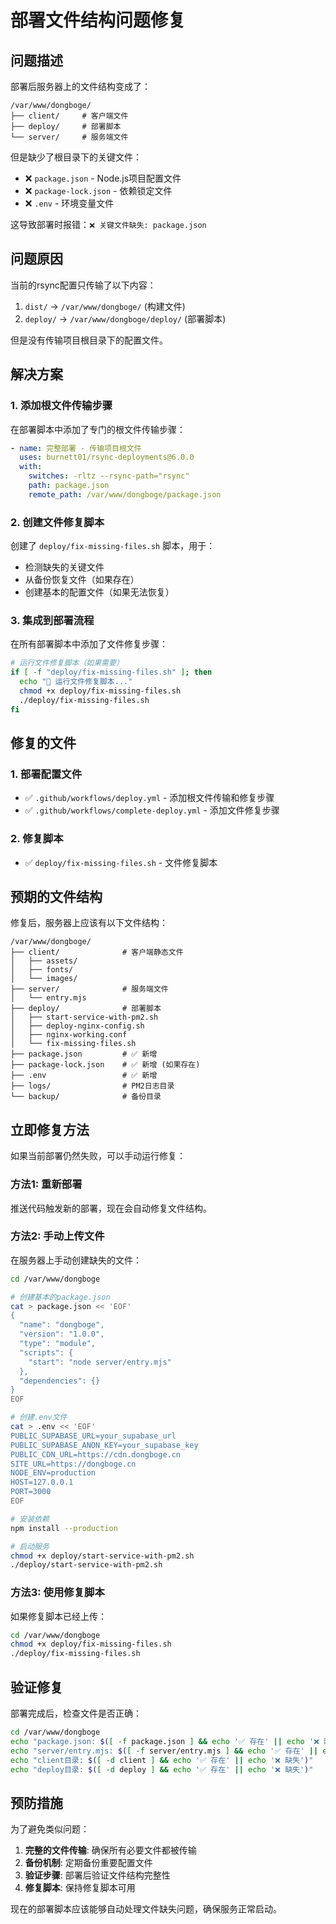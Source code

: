 # 部署文件结构问题修复

## 问题描述

部署后服务器上的文件结构变成了：

```
/var/www/dongboge/
├── client/     # 客户端文件
├── deploy/     # 部署脚本
└── server/     # 服务端文件
```

但是缺少了根目录下的关键文件：

- ❌ `package.json` - Node.js项目配置文件
- ❌ `package-lock.json` - 依赖锁定文件
- ❌ `.env` - 环境变量文件

这导致部署时报错：`❌ 关键文件缺失: package.json`

## 问题原因

当前的rsync配置只传输了以下内容：

1. `dist/` → `/var/www/dongboge/` (构建文件)
2. `deploy/` → `/var/www/dongboge/deploy/` (部署脚本)

但是没有传输项目根目录下的配置文件。

## 解决方案

### 1. 添加根文件传输步骤

在部署脚本中添加了专门的根文件传输步骤：

```yaml
- name: 完整部署 - 传输项目根文件
  uses: burnett01/rsync-deployments@6.0.0
  with:
    switches: -rltz --rsync-path="rsync"
    path: package.json
    remote_path: /var/www/dongboge/package.json
```

### 2. 创建文件修复脚本

创建了 `deploy/fix-missing-files.sh` 脚本，用于：

- 检测缺失的关键文件
- 从备份恢复文件（如果存在）
- 创建基本的配置文件（如果无法恢复）

### 3. 集成到部署流程

在所有部署脚本中添加了文件修复步骤：

```bash
# 运行文件修复脚本（如果需要）
if [ -f "deploy/fix-missing-files.sh" ]; then
  echo "🔧 运行文件修复脚本..."
  chmod +x deploy/fix-missing-files.sh
  ./deploy/fix-missing-files.sh
fi
```

## 修复的文件

### 1. 部署配置文件

- ✅ `.github/workflows/deploy.yml` - 添加根文件传输和修复步骤
- ✅ `.github/workflows/complete-deploy.yml` - 添加文件修复步骤

### 2. 修复脚本

- ✅ `deploy/fix-missing-files.sh` - 文件修复脚本

## 预期的文件结构

修复后，服务器上应该有以下文件结构：

```
/var/www/dongboge/
├── client/              # 客户端静态文件
│   ├── assets/
│   ├── fonts/
│   └── images/
├── server/              # 服务端文件
│   └── entry.mjs
├── deploy/              # 部署脚本
│   ├── start-service-with-pm2.sh
│   ├── deploy-nginx-config.sh
│   ├── nginx-working.conf
│   └── fix-missing-files.sh
├── package.json         # ✅ 新增
├── package-lock.json    # ✅ 新增 (如果存在)
├── .env                 # ✅ 新增
├── logs/                # PM2日志目录
└── backup/              # 备份目录
```

## 立即修复方法

如果当前部署仍然失败，可以手动运行修复：

### 方法1: 重新部署

推送代码触发新的部署，现在会自动修复文件结构。

### 方法2: 手动上传文件

在服务器上手动创建缺失的文件：

```bash
cd /var/www/dongboge

# 创建基本的package.json
cat > package.json << 'EOF'
{
  "name": "dongboge",
  "version": "1.0.0",
  "type": "module",
  "scripts": {
    "start": "node server/entry.mjs"
  },
  "dependencies": {}
}
EOF

# 创建.env文件
cat > .env << 'EOF'
PUBLIC_SUPABASE_URL=your_supabase_url
PUBLIC_SUPABASE_ANON_KEY=your_supabase_key
PUBLIC_CDN_URL=https://cdn.dongboge.cn
SITE_URL=https://dongboge.cn
NODE_ENV=production
HOST=127.0.0.1
PORT=3000
EOF

# 安装依赖
npm install --production

# 启动服务
chmod +x deploy/start-service-with-pm2.sh
./deploy/start-service-with-pm2.sh
```

### 方法3: 使用修复脚本

如果修复脚本已经上传：

```bash
cd /var/www/dongboge
chmod +x deploy/fix-missing-files.sh
./deploy/fix-missing-files.sh
```

## 验证修复

部署完成后，检查文件是否正确：

```bash
cd /var/www/dongboge
echo "package.json: $([ -f package.json ] && echo '✅ 存在' || echo '❌ 缺失')"
echo "server/entry.mjs: $([ -f server/entry.mjs ] && echo '✅ 存在' || echo '❌ 缺失')"
echo "client目录: $([ -d client ] && echo '✅ 存在' || echo '❌ 缺失')"
echo "deploy目录: $([ -d deploy ] && echo '✅ 存在' || echo '❌ 缺失')"
```

## 预防措施

为了避免类似问题：

1. **完整的文件传输**: 确保所有必要文件都被传输
2. **备份机制**: 定期备份重要配置文件
3. **验证步骤**: 部署后验证文件结构完整性
4. **修复脚本**: 保持修复脚本可用

现在的部署脚本应该能够自动处理文件缺失问题，确保服务正常启动。

